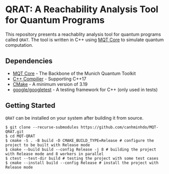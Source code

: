# QRAT: A Reachability Analysis Tool for Quantum Programs
This repository presents a reachablity analysis tool for quantum programs called `QRAT`. The tool is written in C++ using [MQT Core](https://github.com/cda-tum/mqt-core) to simulate quantum computation.

## Dependencies
- [MQT Core](https://github.com/cda-tum/mqt-core) - The Backbone of the Munich Quantum Toolkit
- [C++ Compilier](https://clang.llvm.org) - Supporting C++17
- [CMake](https://cmake.org) - A minimum version of 3.19
- [google/googletest](https://github.com/google/googletest) - A testing framework for C++ (only used in tests)

## Getting Started

`QRAT` can be installed on your system after building it from source.
```shell
$ git clone --recurse-submodules https://github.com/canhminhdo/MQT-QRAT.git
$ cd MQT-QRAT
$ cmake -S . -B build -D CMAKE_BUILD_TYPE=Release # configure the project to be built with Release mode
$ cmake --build build --config Release -j 8 # building the project with Release mode and 8 workers in parallel
$ ctest --test-dir build # testing the project with some test cases
$ cmake --install build --config Release # install the project with Release mode
```